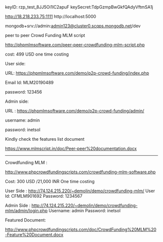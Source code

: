keyID: rzp_test_8JJ5Oi1IC2apuF
keySecret:TdpGzmpBwGkfQAdyVftmSA1j

http://18.218.233.75:1111
http://localhost:5000

mongodb+srv://admin:admin123@cluster0.scqps.mongodb.net/dev


peer to peer Crowd Funding MLM script

http://phpmlmsoftware.com/peer-peer-crowdfunding-mlm-script.php

cost: 499 USD one time costing



User side:

URL:
https://phpmlmsoftware.com/demo/p2p-crowd-funding/index.php


Email Id: MLM20190489

password: 123456

 

Admin side:

URL  :
https://phpmlmsoftware.com/demo/p2p-crowd-funding/admin/


username: admin

password: inetsol

 

Kindly check the features list document

https://www.mlmscript.in/doc/Peer-peer%20documentation.docx

 ------------------------------------------------------------------------------------

Crowdfunding MLM :

http://www.phpcrowdfundingscripts.com/crowdfunding-mlm-software.php

Cost: 300 USD /21,000 INR One time costing

User Side :
http://74.124.215.220/~demolin/demo/crowdfunding-mlm/
User Id: CFMLM901692
Password: 1234567

Admin Side :
http://74.124.215.220/~demolin/demo/crowdfunding-mlm/admin/login.php
Username: admin
Password: inetsol

Featured Document:

http://www.phpcrowdfundingscripts.com/doc/CrowdFunding%20MLM%20-Feature%20Document.docx